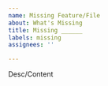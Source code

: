 ```yaml
---
name: Missing Feature/File
about: What's Missing
title: Missing ______
labels: missing
assignees: ''

---
```


Desc/Content
